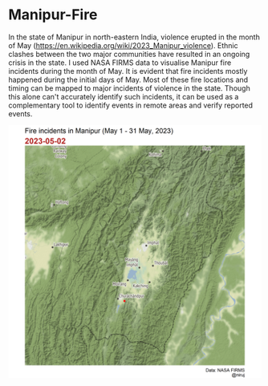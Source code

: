 # Manipur-Fire
In the state of Manipur in north-eastern India, violence erupted in the month of May (https://en.wikipedia.org/wiki/2023_Manipur_violence).  Ethnic clashes between the two major communities have resulted in an ongoing crisis in the state. 
I used NASA FIRMS data to visualise Manipur fire incidents during the month of May. It is evident that fire incidents mostly happened during the initial days of May. Most of these fire locations and timing can be mapped to major incidents of violence in the state. Though this alone can't accurately identify such incidents, it can be used as a complementary tool to identify events in remote areas and verify reported events.

<This is the code. src = "https://github.com/nkd98/Manipur-Fire/blob/main/r_code_firms.R">
<img src="https://github.com/nkd98/Manipur-Fire/blob/main/manipur2.gif" width="800" alt="Alt Text">


